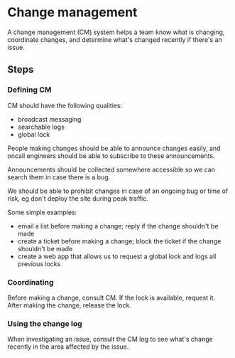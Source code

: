 # Change management

A change management (CM) system helps a team know what is changing, coordinate changes, and determine what's changed recently if there's an issue.

## Steps

### Defining CM

CM should have the following qualities:
* broadcast messaging
* searchable logs
* global lock

People making changes should be able to announce changes easily, and oncall engineers should be able to subscribe to these announcements.

Announcements should be collected somewhere accessible so we can search them in case there is a bug.

We should be able to prohibit changes in case of an ongoing bug or time of risk, eg don't deploy the site during peak traffic.

Some simple examples:
* email a list before making a change; reply if the change shouldn't be made
* create a ticket before making a change; block the ticket if the change shouldn't be made
* create a web app that allows us to request a global lock and logs all previous locks

### Coordinating

Before making a change, consult CM. If the lock is available, request it. After making the change, release the lock.

### Using the change log

When investigating an issue, consult the CM log to see what's change recently in the area affected by the issue.
